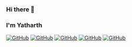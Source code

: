 ### Hi there 👋
### I'm Yatharth

[![GitHub](https://img.shields.io/badge/GitHub-100000?style=for-the-badge&logo=github&logoColor=white)](https://github.com/sxmbaka) [![GitHub](https://img.shields.io/badge/-LeetCode-FFA116?style=for-the-badge&logo=LeetCode&logoColor=black)](https://leetcode.com/sxmbaka/) [![GitHub](https://img.shields.io/badge/Codeforces-445f9d?style=for-the-badge&logo=Codeforces&logoColor=white)](https://codeforces.com/profile/sxmbaka) [![GitHub](https://img.shields.io/badge/Discord-7289DA?style=for-the-badge&logo=discord&logoColor=white)](http://discordapp.com/users/742291056237871125) [![GitHub](https://img.shields.io/badge/Gmail-D14836?style=for-the-badge&logo=gmail&logoColor=white)](mailto:yatharth.singhhh@gmail.com)

